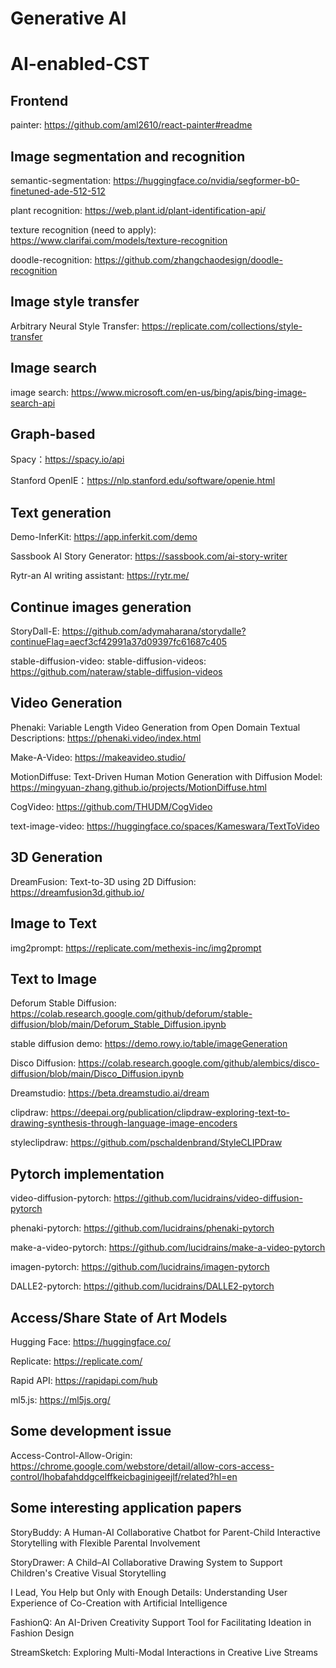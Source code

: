 # Generative AI

# AI-enabled-CST

## Frontend

painter: https://github.com/aml2610/react-painter#readme

## Image segmentation and recognition

semantic-segmentation: https://huggingface.co/nvidia/segformer-b0-finetuned-ade-512-512

plant recognition: https://web.plant.id/plant-identification-api/

texture recognition (need to apply): https://www.clarifai.com/models/texture-recognition

doodle-recognition: https://github.com/zhangchaodesign/doodle-recognition

## Image style transfer

Arbitrary Neural Style Transfer: https://replicate.com/collections/style-transfer

## Image search

image search: https://www.microsoft.com/en-us/bing/apis/bing-image-search-api

## Graph-based

Spacy：https://spacy.io/api

Stanford OpenIE：https://nlp.stanford.edu/software/openie.html

## Text generation

Demo-InferKit: https://app.inferkit.com/demo

Sassbook AI Story Generator: https://sassbook.com/ai-story-writer

Rytr-an AI writing assistant: https://rytr.me/ 

## Continue images generation

StoryDall-E: https://github.com/adymaharana/storydalle?continueFlag=aecf3cf42991a37d09397fc61687c405

stable-diffusion-video: stable-diffusion-videos: https://github.com/nateraw/stable-diffusion-videos

## Video Generation

Phenaki: Variable Length Video Generation from Open Domain Textual Descriptions: https://phenaki.video/index.html

Make-A-Video: https://makeavideo.studio/

MotionDiffuse: Text-Driven Human Motion Generation with Diffusion Model: https://mingyuan-zhang.github.io/projects/MotionDiffuse.html

CogVideo: https://github.com/THUDM/CogVideo

text-image-video: https://huggingface.co/spaces/Kameswara/TextToVideo

## 3D Generation

DreamFusion: Text-to-3D using 2D Diffusion: https://dreamfusion3d.github.io/

## Image to Text

img2prompt: https://replicate.com/methexis-inc/img2prompt

## Text to Image

Deforum Stable Diffusion: https://colab.research.google.com/github/deforum/stable-diffusion/blob/main/Deforum_Stable_Diffusion.ipynb

stable diffusion demo: https://demo.rowy.io/table/imageGeneration

Disco Diffusion: https://colab.research.google.com/github/alembics/disco-diffusion/blob/main/Disco_Diffusion.ipynb

Dreamstudio: https://beta.dreamstudio.ai/dream

clipdraw: https://deepai.org/publication/clipdraw-exploring-text-to-drawing-synthesis-through-language-image-encoders

styleclipdraw: https://github.com/pschaldenbrand/StyleCLIPDraw

## Pytorch implementation

video-diffusion-pytorch: https://github.com/lucidrains/video-diffusion-pytorch

phenaki-pytorch: https://github.com/lucidrains/phenaki-pytorch

make-a-video-pytorch: https://github.com/lucidrains/make-a-video-pytorch

imagen-pytorch: https://github.com/lucidrains/imagen-pytorch

DALLE2-pytorch: https://github.com/lucidrains/DALLE2-pytorch

## Access/Share State of Art Models

Hugging Face: https://huggingface.co/

Replicate: https://replicate.com/

Rapid API: https://rapidapi.com/hub

ml5.js: https://ml5js.org/

## Some development issue

Access-Control-Allow-Origin: https://chrome.google.com/webstore/detail/allow-cors-access-control/lhobafahddgcelffkeicbaginigeejlf/related?hl=en

## Some interesting application papers

StoryBuddy: A Human-AI Collaborative Chatbot for Parent-Child Interactive Storytelling with Flexible Parental Involvement

StoryDrawer: A Child–AI Collaborative Drawing System to Support Children's Creative Visual Storytelling

I Lead, You Help but Only with Enough Details: Understanding User Experience of Co-Creation with Artificial Intelligence

FashionQ: An AI-Driven Creativity Support Tool for Facilitating Ideation in Fashion Design

StreamSketch: Exploring Multi-Modal Interactions in Creative Live Streams
